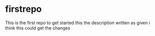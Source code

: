 # firstrepo
This is the first repo to get started
this the description written  as given
i think this could get the changes
